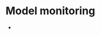 # Model monitoring

- [](https://towardsdatascience.com/5-tips-for-mlflow-experiment-tracking-c70ae117b03f)
